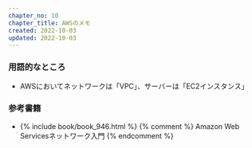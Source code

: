 ```yaml
---
chapter_no: 10
chapter_title: AWSのメモ
created: 2022-10-03
updated: 2022-10-03
---
```

### 用語的なところ
- AWSにおいてネットワークは「VPC」、サーバーは「EC2インスタンス」

### 参考書籍
- {% include book/book_946.html %} {% comment %} Amazon Web Servicesネットワーク入門 {% endcomment %}
